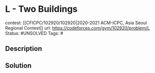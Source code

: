 # L - Two Buildings

contest: [[CFICPC/102920/102920|2020-2021 ACM-ICPC, Asia Seoul Regional Contest]]
url: https://codeforces.com/gym/102920/problem/L
Status: #UNSOLVED
Tags: #

## Description

## Solution

